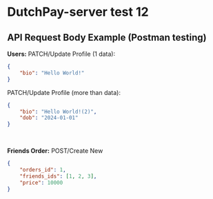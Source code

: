 # DutchPay-server test 12

## API Request Body Example (Postman testing)

**Users:**
PATCH/Update Profile (1 data):
```JSON
{
    "bio": "Hello World!"
}
```
PATCH/Update Profile (more than data):
```JSON
{
    "bio": "Hello World!(2)",
    "dob": "2024-01-01"
}
```
<br>

**Friends Order:**
POST/Create New
```JSON
{
    "orders_id": 1,
    "friends_ids": [1, 2, 3],
    "price": 10000
}
```
<br>
